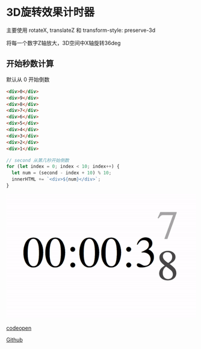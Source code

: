 # 3D旋转效果计时器

主要使用 rotateX, translateZ 和 transform-style: preserve-3d

将每一个数字Z轴放大，3D空间中X轴旋转36deg

## 开始秒数计算

默认从 0 开始倒数

```html
<div>0</div>
<div>9</div>
<div>8</div>
<div>7</div>
<div>6</div>
<div>5</div>
<div>4</div>
<div>3</div>
<div>2</div>
<div>1</div>
```
```js
// second 从第几秒开始倒数
for (let index = 0; index < 10; index++) {
  let num = (second - index + 10) % 10;
  innerHTML += `<div>${num}</div>`;
}
```

![效果](./timer.gif)

[codeopen](https://codepen.io/claviering/pen/abdKgZm)

[Github](https://github.com/claviering/Front-End/tree/master/Timer)